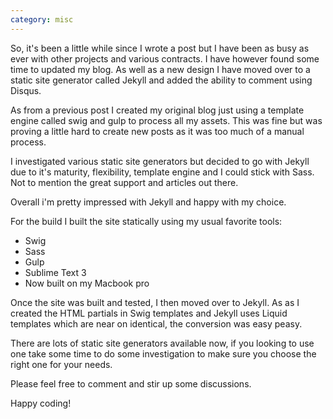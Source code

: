 ```yaml
---
category: misc
---
```


So, it's been a little while since I wrote a post but I have been as busy as ever with other projects and various contracts. I have however found some time to updated my blog. As well as a new design I have moved over to a static site generator called Jekyll and added the ability to comment using Disqus.

As from a previous post I created my original blog just using a template engine called swig and gulp to process all my assets. This was fine but was proving a little hard to create new posts as it was too much of a manual process.

I investigated various static site generators but decided to go with Jekyll due to it's maturity, flexibility, template engine and I could stick with Sass. Not to mention the great support and articles out there.

Overall i'm pretty impressed with Jekyll and happy with my choice.

For the build I built the site statically using my usual favorite tools:

- Swig
- Sass
- Gulp
- Sublime Text 3
- Now built on my Macbook pro

Once the site was built and tested, I then moved over to Jekyll. As as I created the HTML partials in Swig templates and Jekyll uses Liquid templates which are near on identical, the conversion was easy peasy.

There are lots of static site generators available now, if you looking to use one take some time to do some investigation to make sure you choose the right one for your needs.

Please feel free to comment and stir up some discussions.

Happy coding!